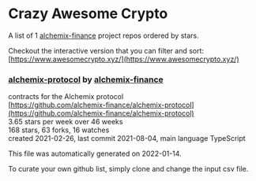 # Crazy Awesome Crypto
A list of 1 [alchemix-finance](https://github.com/alchemix-finance) project repos ordered by stars.  

Checkout the interactive version that you can filter and sort: 
[https://www.awesomecrypto.xyz/](https://www.awesomecrypto.xyz/)  


### [alchemix-protocol](https://github.com/alchemix-finance/alchemix-protocol) by [alchemix-finance](https://github.com/alchemix-finance)  
contracts for the Alchemix protocol  
[https://github.com/alchemix-finance/alchemix-protocol](https://github.com/alchemix-finance/alchemix-protocol)  
3.65 stars per week over 46 weeks  
168 stars, 63 forks, 16 watches  
created 2021-02-26, last commit 2021-08-04, main language TypeScript  


This file was automatically generated on 2022-01-14.  

To curate your own github list, simply clone and change the input csv file.  